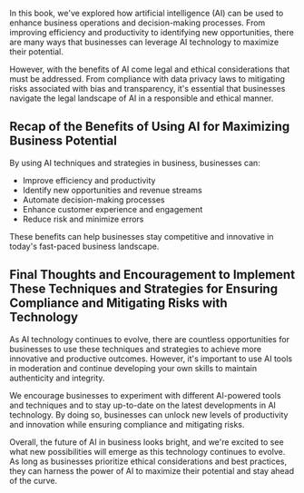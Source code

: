 
In this book, we've explored how artificial intelligence (AI) can be used to enhance business operations and decision-making processes. From improving efficiency and productivity to identifying new opportunities, there are many ways that businesses can leverage AI technology to maximize their potential.

However, with the benefits of AI come legal and ethical considerations that must be addressed. From compliance with data privacy laws to mitigating risks associated with bias and transparency, it's essential that businesses navigate the legal landscape of AI in a responsible and ethical manner.

Recap of the Benefits of Using AI for Maximizing Business Potential
-------------------------------------------------------------------

By using AI techniques and strategies in business, businesses can:

* Improve efficiency and productivity
* Identify new opportunities and revenue streams
* Automate decision-making processes
* Enhance customer experience and engagement
* Reduce risk and minimize errors

These benefits can help businesses stay competitive and innovative in today's fast-paced business landscape.

Final Thoughts and Encouragement to Implement These Techniques and Strategies for Ensuring Compliance and Mitigating Risks with Technology
------------------------------------------------------------------------------------------------------------------------------------------

As AI technology continues to evolve, there are countless opportunities for businesses to use these techniques and strategies to achieve more innovative and productive outcomes. However, it's important to use AI tools in moderation and continue developing your own skills to maintain authenticity and integrity.

We encourage businesses to experiment with different AI-powered tools and techniques and to stay up-to-date on the latest developments in AI technology. By doing so, businesses can unlock new levels of productivity and innovation while ensuring compliance and mitigating risks.

Overall, the future of AI in business looks bright, and we're excited to see what new possibilities will emerge as this technology continues to evolve. As long as businesses prioritize ethical considerations and best practices, they can harness the power of AI to maximize their potential and stay ahead of the curve.